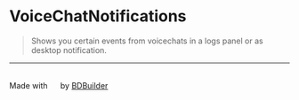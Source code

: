 # VoiceChatNotifications

> Shows you certain events from voicechats in a logs panel or as desktop notification.
<hr/>

<br/>
<span>Made with <img src="https://discord.com/assets/0483f2b648dcc986d01385062052ae1c.svg" width="15" /> by <a href="https://github.com/Kyza/bdbuilder">BDBuilder</a></span>